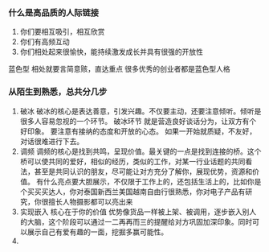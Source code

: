 ### 什么是高品质的人际链接 ###

1. 你们要相互吸引，相互欣赏
2. 你们有高频互动
3. 你们相处起来很愉快，能持续激发成长并具有很强的开放性

蓝色型 相处就要言简意赅，直达重点
很多优秀的创业者都是蓝色型人格

### 从陌生到熟悉，总共分几步 ###

1. 破冰
   破冰的核心是表达善意，引发兴趣。不仅要主动，还要注意倾听。倾听是很多人容易忽视的一个环节。
   破冰环节 就是营造良好谈话分为，让双方有个好印象。
   要注意有接纳的态度和开放的心态。
   如果一开始就质疑，不友好，对话很难进行下去。
2. 调频
   调频的核心是找到共鸣，呈现价值。最关键的一点是找到连接的桥。这个桥可以使共同的爱好，相似的经历，类似的工作，对某一行业话题的共同看法，甚至是共同认识的朋友，尽可能让对方充分了解你，展现优势，资源和价值。
   有什么亮点要大胆展示，不仅限于工作上的，还包括生活上的，比如你是个买买买达人，你对泰国新西兰美国越南自由行很熟悉，你对电子产品有研究，你很擅长人物摄影都可以亮出来
3. 实现嵌入
   核心在于你的价值 优势像货品一样被上架、被调用，逐步嵌入别人的大脑，这个阶段可以通过一二再再而三的提醒给对方巩固加深印象。同时可以展示自己有爱有趣的一面，挖掘多赢可能性。
4. 